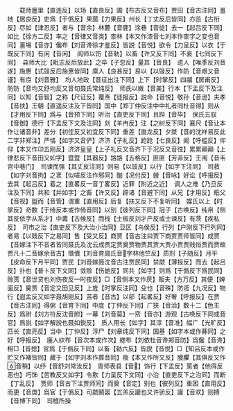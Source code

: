 <!-- { "loadSidebar": true } -->
　　载师廛里【直连反】以场【直良反】圃【布古反又音布】贾田【音古注同】畺地【居良反】吏爲【于僞反】果蓏【力果反】州长【丁丈反后皆同】亦监【古衔反】尽如【津忍反】者与【音余】林麓【音鹿】涂巷【音徒】去一【起吕反下同】如比【徐方二反】率之【音律又音类】桼林【本又作漆音七刘本作桼字之变也音同】畺埸【音亦】儳布【刘音谗徐才鉴反】皆説【音悦】欲令【力呈反】以衣【于既反下同】有闲【音闲】　闾师以饬【音勑】以畜【许又反下同】不衰【七囘反下同】　县师大比【毗志反后放此】之卒【子忽反】量其【音良】　遗人【唯季反刘音遂】施惠【式豉反后施惠皆同】廪人【良甚反】易以【以豉反】作防【音艰又音谨】有庌【刘音雅】　均人地政【音征出注下同】上下【时掌反】四鬴【房甫反】防防【音均又舒均反又音旬聂氏常纯反】　师氏以媺【音美】行本【下孟反下及注同】以知【音智】之称【尺证反】覆焘【徒报反】説命【音悦】敬孙【音逊】夫孝【音扶】王朝【直遥反注及下皆同】国中【郑丁仲反注中中礼者同杜音得】则从【才用反下同】爲与【音预下同】听治【直吏反下同】且跸【音毕】　保氏五驭【音御】德行【下孟反下文及注同】剡【羊冉反】注【之树反下同】襄尺【音让本作让诸音非】差分【初佳反又初宜反下同】重差【直龙反】夕桀【音的沈祥易反此二字非郑注】严恪【如字又音俨】济济【子礼反】跄跄【七良反】阚【呼槛反】仰仰【本又作卬五刚反】济济皇皇【上子礼反又音齐下于况反又音徃】累累顚顚【上律悲反下音田又如字】暨暨【其器反】詻詻【五格反】匪匪【芳非反】王闱【音韦宫中巷门】　司谏而强【其丈反注同】则易【以豉反】以行【如字下注同】　司救【如字刘音拘】之衺【似嗟反注作邪同】酗【况付反】醟【音咏】好讼【呼报反】去其【起吕反】着之【直畧反一音丁畧反】近罪【附近之近】　调人之难【乃旦反注及下同】共和【并如字】之畜【许又反】辟诸【音避下同】从兄【才用反】眂父【音视】盥而【音管】谓重【直用反】后复【扶又反下不复听同】　媒氏以上【时掌反】竒数【于绮反本或作倚音同】以别【彼列反下同】冠子【古唤反】纯帛【侧其反依字从系才】中冓【古候反】而栈【士板反刘才产反或士谏反】有茨【疾私反】　司市之治【直吏反下及大治小治同】豆区【乌侯反】行列【户刚反下行列同】者易【以豉反下之易同】售【受又反】商贾【音古注曰贾下商贾贾师皆同】成贾【音嫁注下不音者皆同聂氏及沈云成贾定贾奠贾物贾其贾大贾小贾贾贱恒贾而贾故贾凡十二音嫁余音古】徴儥【刘音育聂氏音字林他竺反】质剂【子随反】月平【皮命反下月平同】贾民【刘音嫁聂沈音古注贾民同】禁虣【薄报反】而去【起吕反】扑也【普卜反下文同】敛赊【伤虵反】同共【如字】则爲【于僞反下爲民同】赊贳【音世贷也刘伤夜反一时夜反】□【音侧本又作昃】贩夫【方万反】其便【婢面反】奠贾【音定又田见反】上旌【时掌反注同】殳也【音殊】防诳【九况反】物行【遐孟反又如字聂胡刚反】苦者【音古】以郤【起畧反】好奢【呼报反】在贾【音古注同】得粥【音育下同】中度【丁仲反下同】广狭【音洽】数十二【色主反】爲祔【刘方符反沈音附】一幕【刘音莫】一帟【音亦】游观【古唤反下同或音官】爲説【如字解説也聂如鋭反】　质人用长【如字】其淳【音准】幅广【光旷反】匹长【直亮反】当中【丁仲反】淳尸【刘章纯反下同】国基【如字本或作朞同】之好【呼报反】　廛人絘布【音次本或作次】緫布【刘依杜音谗郑音防】爲儳【音谗】租□【音揔】官爲【于僞反下同】以畜【勑六反】皆説【音悦】□【知吕反本或作贮又作褚皆同】藏于【如字刘本作葬音同】瘦【本又作所又反】膄臞【其俱反又作音稍】以纾【音舒刘常汝反】　胥师表县【音】饰行【下孟反】慝者【他得反恶也】巧饰【苦教反又如字】令欺【力呈反下文同】小治【直吏反下之治同】而断【丁乱反】　贾师【音古下注贾师同】而奠【音定】别也【彼列反】重困【直用反】而更【音庚】爲官【于僞反】司虣鬭嚣【五羔反讙也又许骄反】讙【音欢】则搏【音博下同】　司稽所操
